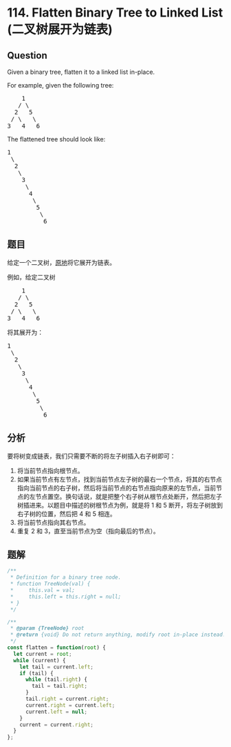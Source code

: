 # 114. Flatten Binary Tree to Linked List (二叉树展开为链表)

## Question

Given a binary tree, flatten it to a linked list in-place.

For example, given the following tree:

<pre>    1
   / \
  2   5
 / \   \
3   4   6
</pre>

The flattened tree should look like:

<pre>1
 \
  2
   \
    3
     \
      4
       \
        5
         \
          6
</pre>

## 题目

给定一个二叉树，[原地](https://baike.baidu.com/item/%E5%8E%9F%E5%9C%B0%E7%AE%97%E6%B3%95/8010757)将它展开为链表。

例如，给定二叉树

<pre>    1
   / \
  2   5
 / \   \
3   4   6</pre>

将其展开为：

<pre>1
 \
  2
   \
    3
     \
      4
       \
        5
         \
          6</pre>

## 分析

要将树变成链表，我们只需要不断的将左子树插入右子树即可：

1. 将当前节点指向根节点。
2. 如果当前节点有左节点，找到当前节点左子树的最右一个节点，将其的右节点指向当前节点的右子树，然后将当前节点的右节点指向原来的左节点，当前节点的左节点置空。换句话说，就是把整个右子树从根节点处断开，然后把左子树插进来。以题目中描述的树根节点为例，就是将 1 和 5 断开，将左子树放到右子树的位置，然后把 4 和 5 相连。
3. 将当前节点指向其右节点。
4. 重复 2 和 3，直至当前节点为空（指向最后的节点）。

## 题解

```javascript
/**
 * Definition for a binary tree node.
 * function TreeNode(val) {
 *     this.val = val;
 *     this.left = this.right = null;
 * }
 */

/**
 * @param {TreeNode} root
 * @return {void} Do not return anything, modify root in-place instead.
 */
const flatten = function(root) {
  let current = root;
  while (current) {
    let tail = current.left;
    if (tail) {
      while (tail.right) {
        tail = tail.right;
      }
      tail.right = current.right;
      current.right = current.left;
      current.left = null;
    }
    current = current.right;
  }
};
```
